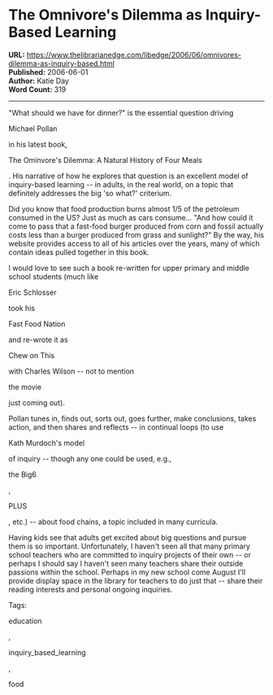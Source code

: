 # The Omnivore's Dilemma as Inquiry-Based Learning

**URL:** https://www.thelibrarianedge.com/libedge/2006/06/omnivores-dilemma-as-inquiry-based.html  
**Published:** 2006-06-01  
**Author:** Katie Day  
**Word Count:** 319

---

"What should we have for dinner?" is the essential question driving

Michael Pollan

in his latest book,

The Ominvore's Dilemma: A Natural History of Four Meals

.   His narrative of how he explores that question is an excellent model of inquiry-based learning -- in adults, in the real world, on a topic that definitely addresses the big 'so what?' criterium.

Did you know that food production burns almost 1/5 of the petroleum consumed in the US?  Just as much as cars consume... "And how could it come to pass that a fast-food burger produced from corn and fossil actually costs less than a burger produced from grass and sunlight?"  By the way, his website provides access to all of his articles over the years, many of which contain ideas pulled together in this book.

I would love to see such a book re-written for upper primary and middle school students (much like

Eric Schlosser

took his

Fast Food Nation

and re-wrote it as

Chew on This

with Charles Wilson -- not to mention

the movie

just coming out).

Pollan tunes in, finds out, sorts out, goes further, make conclusions, takes action, and then shares and reflects -- in continual loops (to use

Kath Murdoch's model

of inquiry -- though any one could be used, e.g.,

the Big6

,

PLUS

, etc.) -- about food chains, a topic included in many curricula.

Having kids see that adults get excited about big questions and pursue them is so important.   Unfortunately, I haven't seen all that many primary school teachers who are committed to inquiry projects of their own -- or perhaps I should say I haven't seen many teachers share their outside passions within the school.   Perhaps in my new school come August I'll provide display space in the library for teachers to do just that -- share their reading interests and personal ongoing inquiries.

Tags:

education

,

inquiry_based_learning

,

food
